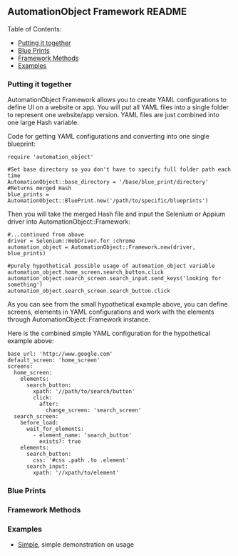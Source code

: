 AutomationObject Framework README
----

Table of Contents:
*    [Putting it together](#putting-it-together)
*    [Blue Prints](#blue-prints)
*    [Framework Methods](#framework-methods)
*    [Examples](#examples)

### Putting it together

AutomationObject Framework allows you to create YAML configurations to define UI on a website or app.
You will put all YAML files into a single folder to represent one website/app version.  YAML files are just combined
into one large Hash variable.

Code for getting YAML configurations and converting into one single blueprint:
```
require 'automation_object'

#Set base directory so you don't have to specify full folder path each time
AutomationObject::base_directory = '/base/blue_print/directory'
#Returns merged Hash
blue_prints = AutomationObject::BluePrint.new('/path/to/specific/blueprints')
```

Then you will take the merged Hash file and input the Selenium or Appium driver into AutomationObject::Framework:
```
#...continued from above
driver = Selenium::WebDriver.for :chrome
automation_object = AutomationObject::Framework.new(driver, blue_prints)

#purely hypothetical possible usage of automation_object variable
automation_object.home_screen.search_button.click
automation_object.search_screen.search_input.send_keys('looking for something')
automation_object.search_screen.search_button.click
```

As you can see from the small hypothetical example above, you can define screens, elements in YAML configurations and
work with the elements through AutomationObject::Framework instance.

Here is the combined simple YAML configuration for the hypothetical example above:
```
base_url: 'http://www.google.com'
default_screen: 'home_screen'
screens:
  home_screen:
    elements:
      search_button:
        xpath: '//path/to/search/button'
        click:
          after:
            change_screen: 'search_screen'
  search_screen:
    before_load:
      wait_for_elements:
        - element_name: 'search_button'
          exists?: true
    elements:
      search_button:
        css: '#css .path .to .element'
      search_input:
        xpath: '//xpath/to/element'
```


### Blue Prints

### Framework Methods

### Examples

- [Simple](examples/simple), simple demonstration on usage